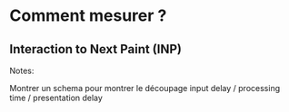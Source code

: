 # Comment mesurer ?

## Interaction to Next Paint (INP)

Notes:

Montrer un schema pour montrer le découpage input delay / processing time / presentation delay
